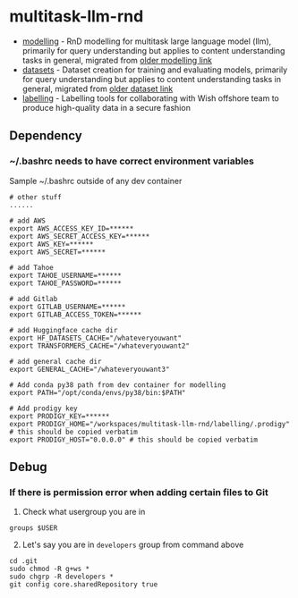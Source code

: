 # multitask-llm-rnd

- [modelling](./modelling/) - RnD modelling for multitask large language model (llm), primarily for query understanding but applies to content understanding tasks in general, migrated from [older modelling link](https://github.com/junwang-wish/query_understanding_model)
- [datasets](./datasets/) - Dataset creation for training and evaluating models, primarily for query understanding but applies to content understanding tasks in general, migrated from [older dataset link](https://github.com/junwang-wish/query_understanding_data)
- [labelling](./labelling/) - Labelling tools for collaborating with Wish offshore team to produce high-quality data in a secure fashion

## Dependency
### ~/.bashrc needs to have correct environment variables
Sample ~/.bashrc outside of any dev container
```
# other stuff
......

# add AWS
export AWS_ACCESS_KEY_ID=******
export AWS_SECRET_ACCESS_KEY=******
export AWS_KEY=******
export AWS_SECRET=******

# add Tahoe
export TAHOE_USERNAME=******
export TAHOE_PASSWORD=******

# add Gitlab
export GITLAB_USERNAME=******
export GITLAB_ACCESS_TOKEN=******

# add Huggingface cache dir
export HF_DATASETS_CACHE="/whateveryouwant"
export TRANSFORMERS_CACHE="/whateveryouwant2"

# add general cache dir
export GENERAL_CACHE="/whateveryouwant3"

# Add conda py38 path from dev container for modelling
export PATH="/opt/conda/envs/py38/bin:$PATH"

# Add prodigy key
export PRODIGY_KEY=******
export PRODIGY_HOME="/workspaces/multitask-llm-rnd/labelling/.prodigy" # this should be copied verbatim
export PRODIGY_HOST="0.0.0.0" # this should be copied verbatim
```

## Debug
### If there is permission error when adding certain files to Git
1. Check what usergroup you are in
```
groups $USER
```
2. Let's say you are in `developers` group from command above
```
cd .git
sudo chmod -R g+ws *
sudo chgrp -R developers *
git config core.sharedRepository true
```





